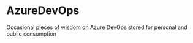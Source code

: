 # AzureDevOps
Occasional pieces of wisdom on Azure DevOps stored for personal and public consumption

